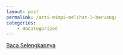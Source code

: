 ```yaml
---
layout: post
permalink: /arti-mimpi-melihat-3-beruang/
categories:
    - Uncategorized
---
```


[Baca Selengkapnya](/07)